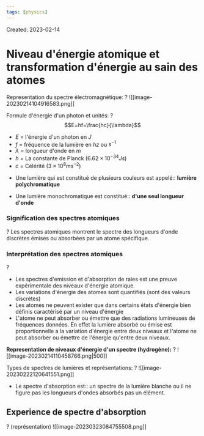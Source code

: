 ```yaml
---
tags: [physics] 
---
```

Created: 2023-02-14

# Niveau d'énergie atomique et transformation d'énergie au sain des atomes
Representation du spectre électromagnétique:
?
![[image-20230214104916583.png]]
<!--SR:!2024-06-27,162,215-->

Formule d'énergie d'un photon et unités:
?
$$E=hf=\frac{hc}{\lambda}$$
- $E$ = l'énergie d'un photon en $J$
- $f$ = fréquence de la lumière en $hz$ ou $s^{-1}$
- $\lambda$ = longueur d'onde en $m$
- $h$ = La constante de Planck ($6.62\times 10^{−34}Js$)
- $c$ = Célérité ($3\times 10^{8} ms^{-2}$)
<!--SR:!2024-03-13,14,130-->


- Une lumière qui est constitué de plusieurs couleurs est appelé:: **lumière polychromatique**
<!--SR:!2024-05-26,229,194-->
- Une lumière monochromatique est constitué:: **d'une seul longueur d'onde**
<!--SR:!2024-11-24,281,174-->

### Signification des spectres atomiques
?
Les spectres atomiques montrent le spectre des longueurs d'onde discrètes émises ou absorbées par un atome spécifique.
<!--SR:!2024-03-16,23,130-->

### Interprétation des spectres atomiques
?
- Les spectres d'emission et d'absorption de raies est une preuve expérimentale des niveaux d'énergie atomique. 
- Les variations d'énergie des atomes sont quantifiés (sont des valeurs discrètes)
- Les atomes ne peuvent exister que dans certains états d'énergie bien définis caractérisé par un niveau d'énergie
- L'atome ne peut absorber ou émettre que des radiations lumineuses de fréquences données. En effet la lumière absorbé ou émise  est proportionnelle a la variation d'énergie entre deux niveaux et l'atome ne peut absorber ou émettre de l'énergie  qu'entre deux niveaux.
<!--SR:!2024-07-27,287,215-->

**Representation de niveaux d'énergie d'un spectre (hydrogène):**
?
![[image-20230214110458766.png|500]]
<!--SR:!2024-04-02,41,194-->


Types de spectres de lumières et représentations:
?
![[image-20230222120641551.png]]
<!--SR:!2024-03-04,204,214-->

- Le spectre d'absorption est:: un spectre de la lumière blanche ou il ne figure pas les longueurs d'ondes absorbés pas un élément.
<!--SR:!2024-04-15,53,130-->

## Experience de spectre d'absorption
?
(représentation)
![[image-20230323084755508.png]]
<!--SR:!2024-04-11,41,146-->

